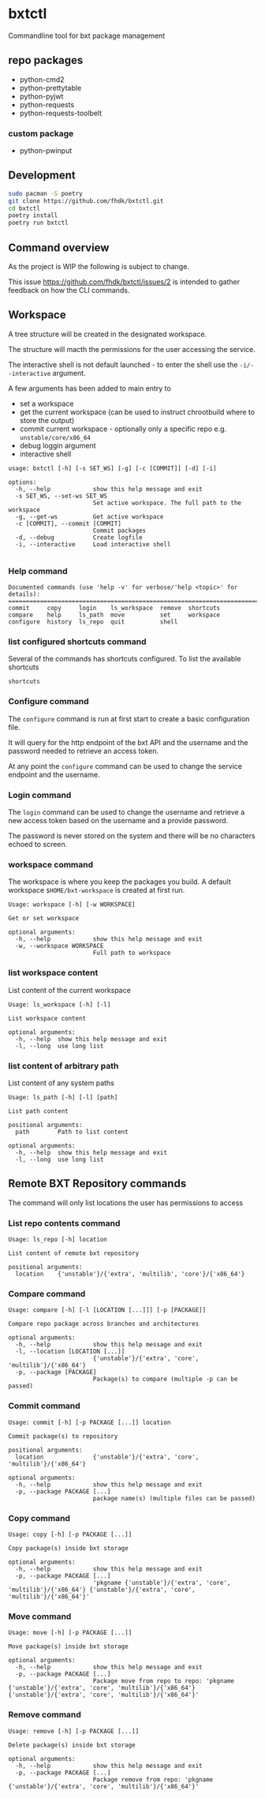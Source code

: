 # bxtctl

Commandline tool for bxt package management

## repo packages

- python-cmd2
- python-prettytable
- python-pyjwt
- python-requests
- python-requests-toolbelt

### custom package

- python-pwinput

## Development

```bash
sudo pacman -S poetry
git clone https://github.com/fhdk/bxtctl.git
cd bxtctl
poetry install
poetry run bxtctl
```

## Command overview

As the project is WIP the following is subject to change.

This issue https://github.com/fhdk/bxtctl/issues/2 is intended to gather feedback on how the CLI commands.

## Workspace 
A tree structure will be created in the designated workspace.

The structure will macth the permissions for the user accessing the service.

The interactive shell is not default launched - to enter the shell use the `-i/--interactive` argument.

A few arguments has been added to main entry to 

- set a workspace
- get the current workspace (can be used to instruct chrootbuild where to store the output)
- commit current workspace - optionally only a specific repo e.g. `unstable/core/x86_64`
- debug loggin argument
- interactive shell

```
usage: bxtctl [-h] [-s SET_WS] [-g] [-c [COMMIT]] [-d] [-i]

options:
  -h, --help            show this help message and exit
  -s SET_WS, --set-ws SET_WS
                        Set active workspace. The full path to the workspace
  -g, --get-ws          Get active workspace
  -c [COMMIT], --commit [COMMIT]
                        Commit packages
  -d, --debug           Create logfile
  -i, --interactive     Load interactive shell
  
```

### Help command

```
Documented commands (use 'help -v' for verbose/'help <topic>' for details):
===========================================================================
commit     copy     login    ls_workspace  remove  shortcuts
compare    help     ls_path  move          set     workspace
configure  history  ls_repo  quit          shell 
```

### list configured shortcuts command
Several of the commands has shortcuts configured. To list the available shortcuts

```
shortcuts
```

### Configure command

The `configure` command is run at first start to create a basic configuration file.

It will query for the http endpoint of the bxt API and the username and the password needed to retrieve an access token.

At any point the `configure` command can be used to change the service endpoint and the username.

### Login command

The `login` command can be used to change the username and retrieve a new access token based on the username and a
provide password.

The password is never stored on the system and there will be no characters echoed to screen.

### workspace command

The workspace is where you keep the packages you build. A default workspace `$HOME/bxt-workspace` is created at first
run.
```
Usage: workspace [-h] [-w WORKSPACE]

Get or set workspace

optional arguments:
  -h, --help            show this help message and exit
  -w, --workspace WORKSPACE
                        Full path to workspace
```
### list workspace content
List content of the current workspace
```
Usage: ls_workspace [-h] [-l]

List workspace content

optional arguments:
  -h, --help  show this help message and exit
  -l, --long  use long list
```
### list content of arbitrary path
List content of any system paths
```
Usage: ls_path [-h] [-l] [path]

List path content

positional arguments:
  path        Path to list content

optional arguments:
  -h, --help  show this help message and exit
  -l, --long  use long list
```

## Remote BXT Repository commands

The command will only list locations the user has permissions to access

### List repo contents command

```
Usage: ls_repo [-h] location

List content of remote bxt repository

positional arguments:
  location    {'unstable'}/{'extra', 'multilib', 'core'}/{'x86_64'}
```

### Compare command

```
Usage: compare [-h] [-l [LOCATION [...]]] [-p [PACKAGE]]

Compare repo package across branches and architectures

optional arguments:
  -h, --help            show this help message and exit
  -l, --location [LOCATION [...]]
                        {'unstable'}/{'extra', 'core', 'multilib'}/{'x86_64'}
  -p, --package [PACKAGE]
                        Package(s) to compare (multiple -p can be passed)
```

### Commit command

```
Usage: commit [-h] [-p PACKAGE [...]] location

Commit package(s) to repository

positional arguments:
  location              {'unstable'}/{'extra', 'core', 'multilib'}/{'x86_64'}

optional arguments:
  -h, --help            show this help message and exit
  -p, --package PACKAGE [...]
                        package name(s) (multiple files can be passed)
```

### Copy command

```
Usage: copy [-h] [-p PACKAGE [...]]

Copy package(s) inside bxt storage

optional arguments:
  -h, --help            show this help message and exit
  -p, --package PACKAGE [...]
                        'pkgname {'unstable'}/{'extra', 'core', 'multilib'}/{'x86_64'} {'unstable'}/{'extra', 'core', 'multilib'}/{'x86_64'}'
```

### Move command
```
Usage: move [-h] [-p PACKAGE [...]]

Move package(s) inside bxt storage

optional arguments:
  -h, --help            show this help message and exit
  -p, --package PACKAGE [...]
                        Package move from repo to repo: 'pkgname {'unstable'}/{'extra', 'core', 'multilib'}/{'x86_64'} {'unstable'}/{'extra', 'core', 'multilib'}/{'x86_64'}'
```

### Remove command
```
Usage: remove [-h] [-p PACKAGE [...]]

Delete package(s) inside bxt storage

optional arguments:
  -h, --help            show this help message and exit
  -p, --package PACKAGE [...]
                        Package remove from repo: 'pkgname {'unstable'}/{'extra', 'core', 'multilib'}/{'x86_64'}'
```
